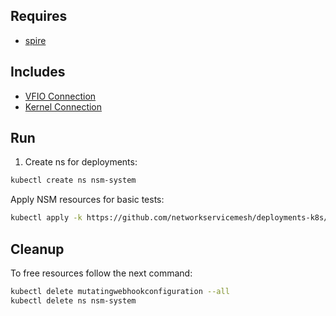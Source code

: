 ## Requires

- [spire](../spire)

## Includes

- [VFIO Connection](../use-cases/Vfio2Noop)
- [Kernel Connection](../use-cases/SriovKernel2Noop)

## Run

1. Create ns for deployments:
```bash
kubectl create ns nsm-system
```

Apply NSM resources for basic tests:
```bash
kubectl apply -k https://github.com/networkservicemesh/deployments-k8s/examples/sriov?ref=42dcf42321c38ccce88d1e3dce4d2c94d0b28cad
```

## Cleanup

To free resources follow the next command:
```bash
kubectl delete mutatingwebhookconfiguration --all
kubectl delete ns nsm-system
```
